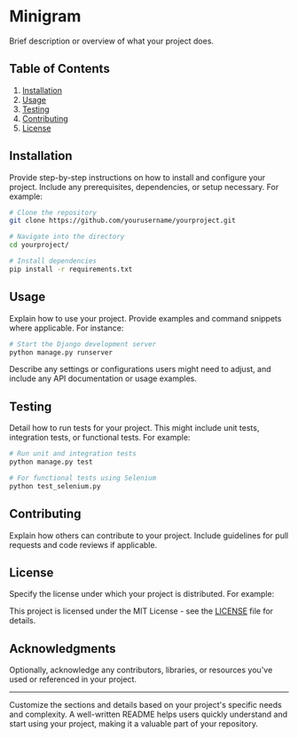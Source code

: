 #  Minigram

Brief description or overview of what your project does.

## Table of Contents

1. [Installation](#installation)
2. [Usage](#usage)
3. [Testing](#testing)
4. [Contributing](#contributing)
5. [License](#license)

## Installation

Provide step-by-step instructions on how to install and configure your project. Include any prerequisites, dependencies, or setup necessary. For example:

```bash
# Clone the repository
git clone https://github.com/yourusername/yourproject.git

# Navigate into the directory
cd yourproject/

# Install dependencies
pip install -r requirements.txt
```

## Usage

Explain how to use your project. Provide examples and command snippets where applicable. For instance:

```bash
# Start the Django development server
python manage.py runserver
```

Describe any settings or configurations users might need to adjust, and include any API documentation or usage examples.

## Testing

Detail how to run tests for your project. This might include unit tests, integration tests, or functional tests. For example:

```bash
# Run unit and integration tests
python manage.py test

# For functional tests using Selenium
python test_selenium.py
```

## Contributing

Explain how others can contribute to your project. Include guidelines for pull requests and code reviews if applicable.

## License

Specify the license under which your project is distributed. For example:

This project is licensed under the MIT License - see the [LICENSE](LICENSE) file for details.

## Acknowledgments

Optionally, acknowledge any contributors, libraries, or resources you've used or referenced in your project.

---

Customize the sections and details based on your project's specific needs and complexity. A well-written README helps users quickly understand and start using your project, making it a valuable part of your repository.
